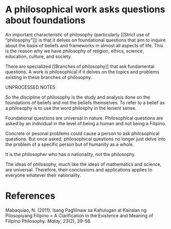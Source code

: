 # A philosophical work asks questions about foundations

An important characteristic of philosophy (particularly [[Strict use of “philosophy”]]) is that it delves on foundational questions that aim to inquire about the basis of beliefs and frameworks in almost all aspects of life. This is the reason why we have philosophy of religion, ethics, science, education, culture, and society.

There are specialized [[Branches of philosophy]] that ask fundamental questions. A work is philosophical if it delves on the topics and problems existing in these branches of philosophy.

UNPROCESSED NOTES

So the discipline of philosophy is the study and analysis done on the foundations of beliefs and not the beliefs themselves. To refer to a belief as a philosophy is to use the word philosphy in the lenient sense.

Foundational questions are universal in nature. Philosophical questions are asked by an individual in the level of being a human and not being a Filipino.

Concrete or pesonal problems could cause a person to ask philosophical questions. But once asked, philosophical questions no longer just delve into the problem of a specific person but of humanity as a whole.

It is the philosopher who has a nationality, not the philosophy.

The ideas of philosophy, much like the ideas of mathematics and science, are universal. Therefore, their conclusions and applications applies to everyone whatever their nationality.

# References

Mabaquiao, N. (2011). Isang Paglilinaw sa Kahulugan at Kairalan ng Pilosopiyang Filipino = A Clarification in the Existence and Meaning of Filipino Philosophy. *Malay*, *23*(2), 39–56.

